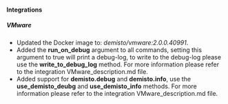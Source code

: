 
#### Integrations
##### VMware
- Updated the Docker image to: *demisto/vmware:2.0.0.40991*.
- Added the **run_on_debug** argument to all commands, setting this argument to true will print a debug-log, to write to the debug-log please use the **write_to_debug_log** method. For more information please refer to the integration VMware_description.md file.
- Added support for **demisto.debug** and **demisto.info**, use the **use_demisto_deubg** and **use_demisto_info** methods. For more information please refer to the integration VMware_description.md file.
